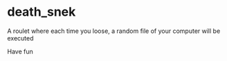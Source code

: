 # death_snek

A roulet where each time you loose, a random file of your computer will be executed

Have fun
